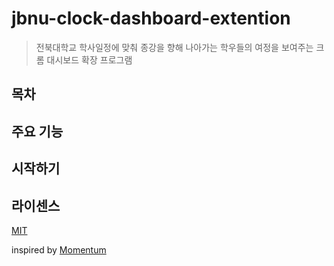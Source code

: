 # jbnu-clock-dashboard-extention
> 전북대학교 학사일정에 맞춰 종강을 향해 나아가는 학우들의 여정을 보여주는 크롬 대시보드 확장 프로그램


## 목차

## 주요 기능


## 시작하기


## 라이센스
[MIT](LICENSE)

inspired by [Momentum](https://momentumdash.com/)